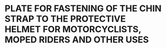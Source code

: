 # PLATE FOR FASTENING OF THE CHIN STRAP TO THE PROTECTIVE HELMET FOR MOTORCYCLISTS, MOPED RIDERS AND OTHER USES